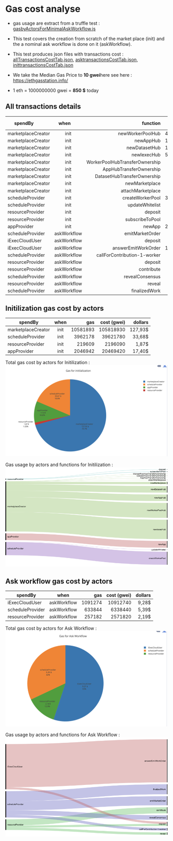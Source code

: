 # Gas cost analyse

- gas usage are extract from a truffle test : [gasbyActorsForMinimalAskWorkflow.js](./gasbyActorsForMinimalAskWorkflow.js)
- This test covers the creation from scratch of the market place (init) and the a nominal ask workflow is done on it (askWorkflow).
- This test produces json files with transactions cost : [allTransactionsCostTab.json](./allTransactionsCostTab.json),
[asktransactionsCostTab.json](./asktransactionsCostTab.json),
[inittransactionsCostTab.json](./inittransactionsCostTab.json)

- We take the Median Gas Price to <b>10 gwei</b>here see here :
https://ethgasstation.info/

- 1 eth = 1000000000 gwei = <b> 850 $</b> today

## All transactions details


| spendBy          | when        | function      | gas        | cost (gwei)| dollars  |
| ---------------- |:-----------:| -------------:|-----------:|-----------:|-----------:|
|marketplaceCreator|init     |newWorkerPoolHub|4468567|44685670|37,98$
|marketplaceCreator|init|newAppHub|1962021|19620210|16,67$
|marketplaceCreator|init|newDatasetHub|1962749|19627490|16,68$
|marketplaceCreator|init|newIexecHub|5822730|58227300|49,49$
|marketplaceCreator|init|WorkerPoolHubTransferOwnership|30707|307070|0,26$
|marketplaceCreator|init|AppHubTransferOwnership|30685|306850|0,26$
|marketplaceCreator|init|DatasetHubTransferOwnership|30729|307290|0,26$
|marketplaceCreator|init|newMarketplace|678361|6783610|5,76$
|marketplaceCreator|init|attachMarketplace|63911|639110|0,54$
|scheduleProvider|init|createWorkerPool|3916971|39169710|33,29$
|scheduleProvider|init|updateWhitelist|45207|452070|0,38$
|resourceProvider|init|deposit|80992|809920|0,68$
|resourceProvider|init|subscribeToPool|138617|1386170|1,17$
|appProvider|init|newApp|2046942|20469420|17,39$
|scheduleProvider|askWorkflow|emitMarketOrder|218803|2188030|1,85$
|iExecCloudUser|askWorkflow|deposit|50992|509920|0,43$
|iExecCloudUser|askWorkflow|answerEmitWorkOrder|1040282|10402820|8,84$
|scheduleProvider|askWorkflow|callForContribution-1-worker|62179|621790|0,52$
|resourceProvider|askWorkflow|deposit|50992|509920|0,43$
|resourceProvider|askWorkflow|contribute|148713|1487130|1,26$
|scheduleProvider|askWorkflow|revealConsensus|111572|1115720|0,94$
|resourceProvider|askWorkflow|reveal|57477|574770|0,48$
|scheduleProvider|askWorkflow|finalizedWork|241290|2412900|2,05$

## Initilization gas cost by actors

|spendBy|when|gas|cost (gwei)  |dollars|
| ---------------- |:-----------:| -------------:|-----------:|-----------:|
|marketplaceCreator|init|10581893|105818930|127,93$
|scheduleProvider|init|3962178|39621780|33,68$
|resourceProvider|init|219609|2196090|1,87$
|appProvider|init|2046942|20469420|17,40$

Total gas cost by actors for Initilization :
![dollarsbyActorsForInitialization](./dollarsbyActorsForInitialization.png)

Gas usage by actors and functions for Initilization :
![AlluvialDiagramInitialization](./AlluvialDiagramInitialization.png)

## Ask workflow gas cost by actors

|spendBy|when|gas|cost (gwei)  |dollars|
| ---------------- |:-----------:| -------------:|-----------:|-----------:|
|iExecCloudUser|askWorkflow|1091274|10912740|9,28$
|scheduleProvider|askWorkflow|633844|6338440|5,39$
|resourceProvider|askWorkflow|257182|2571820|2,19$

Total gas cost by actors for Ask Workflow :
![dollarsbyActorsForAskWorkflow](./dollarsbyActorsForAskWorkflow.png)

Gas usage by actors and functions for Ask Workflow :
![AlluvialDiagramAskWorkflow](./AlluvialDiagramAskWorkflow.png)
